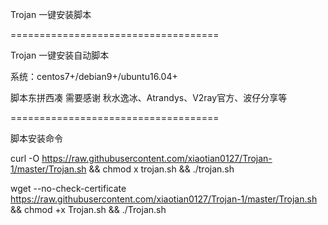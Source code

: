 Trojan 一键安装脚本

====================================

Trojan 一键安装自动脚本

系统：centos7+/debian9+/ubuntu16.04+

脚本东拼西凑 需要感谢 秋水逸冰、Atrandys、V2ray官方、波仔分享等

====================================

脚本安装命令

curl -O https://raw.githubusercontent.com/xiaotian0127/Trojan-1/master/Trojan.sh && chmod  x trojan.sh && ./trojan.sh

wget --no-check-certificate https://raw.githubusercontent.com/xiaotian0127/Trojan-1/master/Trojan.sh && chmod +x Trojan.sh && ./Trojan.sh
